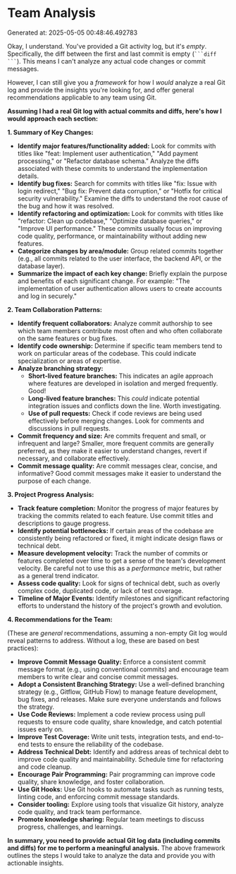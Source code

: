 # Team Analysis
Generated at: 2025-05-05 00:48:46.492783

Okay, I understand.  You've provided a Git activity log, but it's *empty*.  Specifically, the diff between the first and last commit is empty (` ```diff ``` `). This means I can't analyze any actual code changes or commit messages.

However, I can still give you a *framework* for how I *would* analyze a real Git log and provide the insights you're looking for, and offer general recommendations applicable to any team using Git.

**Assuming I had a real Git log with actual commits and diffs, here's how I would approach each section:**

**1. Summary of Key Changes:**

*   **Identify major features/functionality added:** Look for commits with titles like "feat: Implement user authentication," "Add payment processing," or "Refactor database schema." Analyze the diffs associated with these commits to understand the implementation details.
*   **Identify bug fixes:**  Search for commits with titles like "fix: Issue with login redirect," "Bug fix: Prevent data corruption," or "Hotfix for critical security vulnerability." Examine the diffs to understand the root cause of the bug and how it was resolved.
*   **Identify refactoring and optimization:** Look for commits with titles like "refactor: Clean up codebase," "Optimize database queries," or "Improve UI performance." These commits usually focus on improving code quality, performance, or maintainability without adding new features.
*   **Categorize changes by area/module:**  Group related commits together (e.g., all commits related to the user interface, the backend API, or the database layer).
*   **Summarize the impact of each key change:**  Briefly explain the purpose and benefits of each significant change.  For example: "The implementation of user authentication allows users to create accounts and log in securely."

**2. Team Collaboration Patterns:**

*   **Identify frequent collaborators:**  Analyze commit authorship to see which team members contribute most often and who often collaborate on the same features or bug fixes.
*   **Identify code ownership:** Determine if specific team members tend to work on particular areas of the codebase. This could indicate specialization or areas of expertise.
*   **Analyze branching strategy:**
    *   **Short-lived feature branches:** This indicates an agile approach where features are developed in isolation and merged frequently.  Good!
    *   **Long-lived feature branches:** This *could* indicate potential integration issues and conflicts down the line.  Worth investigating.
    *   **Use of pull requests:** Check if code reviews are being used effectively before merging changes. Look for comments and discussions in pull requests.
*   **Commit frequency and size:**  Are commits frequent and small, or infrequent and large? Smaller, more frequent commits are generally preferred, as they make it easier to understand changes, revert if necessary, and collaborate effectively.
*   **Commit message quality:**  Are commit messages clear, concise, and informative? Good commit messages make it easier to understand the purpose of each change.

**3. Project Progress Analysis:**

*   **Track feature completion:**  Monitor the progress of major features by tracking the commits related to each feature.  Use commit titles and descriptions to gauge progress.
*   **Identify potential bottlenecks:**  If certain areas of the codebase are consistently being refactored or fixed, it might indicate design flaws or technical debt.
*   **Measure development velocity:**  Track the number of commits or features completed over time to get a sense of the team's development velocity.  Be careful not to use this as a *performance* metric, but rather as a general trend indicator.
*   **Assess code quality:**  Look for signs of technical debt, such as overly complex code, duplicated code, or lack of test coverage.
*   **Timeline of Major Events:** Identify milestones and significant refactoring efforts to understand the history of the project's growth and evolution.

**4. Recommendations for the Team:**

(These are *general* recommendations, assuming a non-empty Git log would reveal patterns to address.  Without a log, these are based on best practices):

*   **Improve Commit Message Quality:** Enforce a consistent commit message format (e.g., using conventional commits) and encourage team members to write clear and concise commit messages.
*   **Adopt a Consistent Branching Strategy:**  Use a well-defined branching strategy (e.g., Gitflow, GitHub Flow) to manage feature development, bug fixes, and releases.  Make sure everyone understands and follows the strategy.
*   **Use Code Reviews:**  Implement a code review process using pull requests to ensure code quality, share knowledge, and catch potential issues early on.
*   **Improve Test Coverage:**  Write unit tests, integration tests, and end-to-end tests to ensure the reliability of the codebase.
*   **Address Technical Debt:**  Identify and address areas of technical debt to improve code quality and maintainability. Schedule time for refactoring and code cleanup.
*   **Encourage Pair Programming:**  Pair programming can improve code quality, share knowledge, and foster collaboration.
*   **Use Git Hooks:**  Use Git hooks to automate tasks such as running tests, linting code, and enforcing commit message standards.
*   **Consider tooling:**  Explore using tools that visualize Git history, analyze code quality, and track team performance.
*   **Promote knowledge sharing:** Regular team meetings to discuss progress, challenges, and learnings.

**In summary, you need to provide actual Git log data (including commits and diffs) for me to perform a meaningful analysis.** The above framework outlines the steps I would take to analyze the data and provide you with actionable insights.
